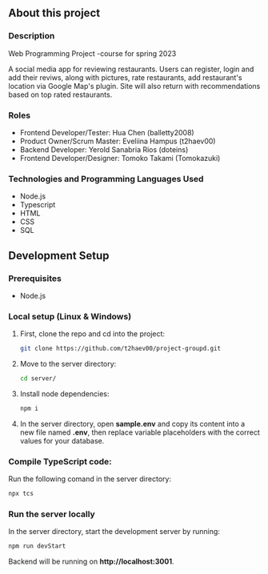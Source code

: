 ## About this project

### Description
Web Programming Project -course for spring 2023

A social media app for reviewing restaurants. Users can register, login and add their reviws, along with pictures, rate restaurants, add restaurant's location via Google Map's plugin. Site will also return with recommendations based on top rated restaurants.

### Roles
- Frontend Developer/Tester: Hua Chen (balletty2008) 
- Product Owner/Scrum Master: Eveliina Hampus (t2haev00) 
- Backend Developer: Yerold Sanabria Rios (doteins)
- Frontend Developer/Designer: Tomoko Takami (Tomokazuki)

### Technologies and Programming Languages Used
- Node.js
- Typescript
- HTML
- CSS
- SQL


## Development Setup

### Prerequisites
- Node.js

### Local setup (Linux & Windows)

1. First, clone the repo and cd into the project:
   ```sh
   git clone https://github.com/t2haev00/project-groupd.git
   ```
   
2. Move to the server directory:
   ```sh
   cd server/
   ```
   
3. Install node dependencies:
   ```sh
   npm i
   ```
   
4. In the server directory, open **sample.env** and copy its content into a new file named **.env**, then replace variable placeholders with the correct values for your database.

### Compile TypeScript code:
Run the following comand in the server directory:
   ```sh
   npx tcs
   ```
  
### Run the server locally
In the server directory, start the development server by running:
   ```sh
   npm run devStart
   ```
Backend will be running on **http://localhost:3001**.
